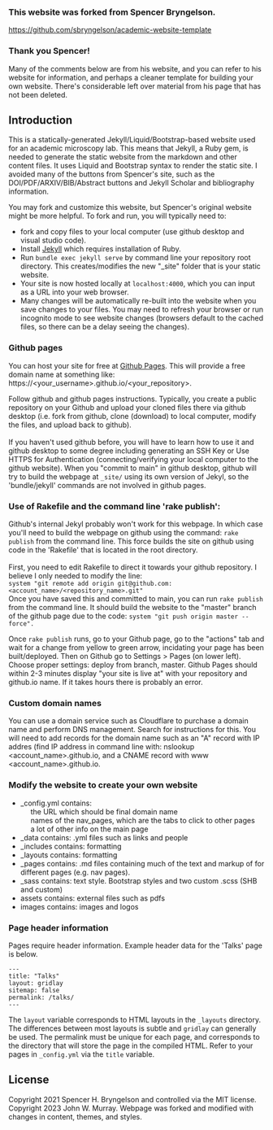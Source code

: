 ### This website was forked from Spencer Bryngelson. 
https://github.com/sbryngelson/academic-website-template 
### Thank you Spencer!

Many of the comments below are from his website, and you can refer to his website for information, and perhaps a cleaner template for building your own website. There's considerable left over material from his page that has not been deleted.

## Introduction 

This is a statically-generated Jekyll/Liquid/Bootstrap-based website used for an academic microscopy lab. This means that Jekyll, a Ruby gem, is needed to generate the static website from the markdown and other content files. It uses Liquid and Bootstrap syntax to render the static site. I avoided many of the buttons from Spencer's site, such as the DOI/PDF/ARXIV/BIB/Abstract buttons and Jekyll Scholar and bibliography information.

You may fork and customize this website, but Spencer's original website might be more helpful.
To fork and run, you will typically need to:
* fork and copy files to your local computer (use github desktop and visual studio code).
* Install [Jekyll](https://jekyllrb.com/docs/installation/) which requires installation of Ruby.
* Run `bundle exec jekyll serve` by command line your repository root directory.
This creates/modifies the new "_site" folder that is your static website.
* Your site is now hosted locally at `localhost:4000`, which you can input as a URL into your web browser.
* Many changes will be automatically re-built into the website when you save changes to your files.
You may need to refresh your browser or run incognito mode to see website changes (browsers default to the cached files, so there can be a delay seeing the changes).

### Github pages

You can host your site for free at [Github Pages](https://pages.github.com/). This will provide a free domain name at something like: https://<your_username>.github.io/<your_repository>.

Follow github and github pages instructions. Typically, you create a public repository on your Github and upload your cloned files there via github desktop (i.e. fork from github, clone (download) to local computer, modify the files, and upload back to github).<br><br>
If you haven't used github before, you will have to learn how to use it and github desktop to some degree including generating an SSH Key or Use HTTPS for Authentication (connecting/verifying your local computer to the github website). When you "commit to main" in github desktop, github will try to build the webpage at `_site/` using its own version of Jekyl, so the 'bundle/jekyll' commands are not involved in github pages.

### Use of Rakefile and the command line 'rake publish':
  Github's internal Jekyl probably won't work for this webpage. In which case you'll need to build the webpage on github using the command:  `rake publish` from the command line. This force builds the site on github using code in the 'Rakefile' that is located in the root directory.<br><br>
  First, you need to edit Rakefile to direct it towards your github repository. I believe I only needed to modify the line:<br>
  `system "git remote add origin git@github.com:<account_name>/<repository_name>.git"`<br>
  Once you have saved this and committed to main, you can run `rake publish` from the command line. It should build the website to the "master" branch of the github page due to the code:  `system "git push origin master --force".`

  Once `rake publish` runs, go to your Github page, go to the "actions" tab and wait for a change from yellow to green arrow, incidating your page has been built/deployed. Then on Github go to Settings > Pages (on lower left). Choose proper settings: deploy from branch, master. Github Pages should within 2-3 minutes display "your site is live at" with your repository and github.io name. If it takes hours there is probably an error.

### Custom domain names

You can use a domain service such as Cloudflare to purchase a domain name and perform DNS management. Search for instructions for this. You will need to add records for the domain name such as an "A" record with IP addres (find IP address in command line with: nslookup <account_name>.github.io, and a CNAME record with www <account_name>.github.io.


### Modify the website to create your own website

* _config.yml contains: <br>
&nbsp;&nbsp;&nbsp;&nbsp; the URL which should be final domain name<br>
&nbsp;&nbsp;&nbsp;&nbsp; names of the nav_pages, which are the tabs to click to other pages <br>
&nbsp;&nbsp;&nbsp;&nbsp; a lot of other info on the main page <br>
* _data contains: .yml files such as links and people
* _includes contains: formatting
* _layouts contains: formatting
* _pages contains: .md files containing much of the text and markup of for different pages (e.g. nav pages).
* _sass contains: text style. Bootstrap styles and two custom .scss (SHB and custom) 
* assets contains: external files such as pdfs
* images contains: images and logos


### Page header information

Pages require header information.
Example header data for the 'Talks' page is below.
```
---
title: "Talks"
layout: gridlay
sitemap: false
permalink: /talks/
---
```
The `layout` variable corresponds to HTML layouts in the `_layouts` directory.
The differences between most layouts is subtle and `gridlay` can generally be used.
The permalink must be unique for each page, and corresponds to the directory that will store the page in the compiled HTML. Refer to your pages in `_config.yml` via the `title` variable.

## License
Copyright 2021 Spencer H. Bryngelson and controlled via the MIT license.<br>
Copyright 2023 John W. Murray. Webpage was forked and modified with changes in content, themes, and styles. 

